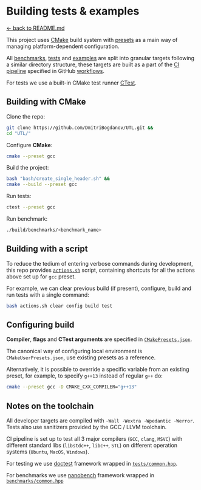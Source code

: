 # Building tests & examples

[<- back to README.md](..)

This project uses [CMake](https://cmake.org) build system with [presets](https://cmake.org/cmake/help/latest/manual/cmake-presets.7.html) as a main way of managing platform-dependent configuration.

All [benchmarks](https://github.com/DmitriBogdanov/UTL/tree/master/benchmarks), [tests](https://github.com/DmitriBogdanov/UTL/tree/master/tests) and [examples](https://github.com/DmitriBogdanov/UTL/tree/master/examples) are split into granular targets following a similar directory structure, these targets are built as a part of the [CI pipeline](https://docs.github.com/en/actions/concepts/overview/about-continuous-integration-with-github-actions) specified in GitHub [workflows](https://github.com/DmitriBogdanov/UTL/tree/master/.github/workflows).

For tests we use a built-in CMake test runner [CTest](https://cmake.org/cmake/help/latest/manual/ctest.1.html).

## Building with CMake

Clone the repo:

```bash
git clone https://github.com/DmitriBogdanov/UTL.git &&
cd "UTL/"
```

Configure **CMake**:

```bash
cmake --preset gcc
```

Build the project:

```bash
bash "bash/create_single_header.sh" &&
cmake --build --preset gcc
```

Run tests:

```bash
ctest --preset gcc
```

Run benchmark:

```bash
./build/benchmarks/<benchmark_name>
```

## Building with a script

To reduce the tedium of entering verbose commands during development, this repo provides [`actions.sh`](./../actions.sh) script, containing shortcuts for all the actions above set up for `gcc` preset.


For example, we can clear previous build (if present), configure, build and run tests with a single command:

```bash
bash actions.sh clear config build test
```

## Configuring build

**Compiler**, **flags** and **CTest arguments** are specified in [`CMakePresets.json`](./../CMakePresets.json).

The canonical way of configuring local environment is `CMakeUserPresets.json`, use existing presets as a reference.

Alternatively, it is possible to override a specific variable from an existing preset, for example, to specify `g++13` instead of regular `g++` do:

```bash
cmake --preset gcc -D CMAKE_CXX_COMPILER="g++13"
```

## Notes on the toolchain

All developer targets are compiled with `-Wall -Wextra -Wpedantic -Werror`. Tests also use sanitizers provided by the GCC / LLVM toolchain.

CI pipeline is set up to test all 3 major compilers (`GCC`, `clang`, `MSVC`) with different standard libs (`libstdc++`, `libc++`, `STL`) on different operation systems (`Ubuntu`, `MacOS`, `Windows`).

For testing we use [doctest](https://github.com/doctest/doctest) framework wrapped in [`tests/common.hpp`](https://github.com/DmitriBogdanov/UTL/blob/master/tests/common.hpp).

For benchmarks we use [nanobench](https://github.com/martinus/nanobench) framework wrapped in [`benchmarks/common.hpp`](https://github.com/DmitriBogdanov/UTL/blob/master/benchmarks/common.hpp)
